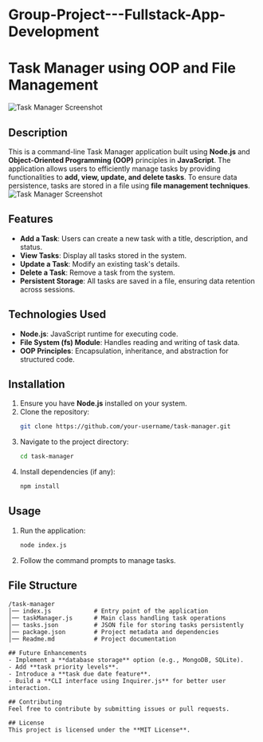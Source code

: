 # Group-Project---Fullstack-App-Development


# Task Manager using OOP and File Management
![Task Manager Screenshot](./Screenshot/crud_op.png.png)
## Description
This is a command-line Task Manager application built using **Node.js** and **Object-Oriented Programming (OOP)** principles in **JavaScript**. The application allows users to efficiently manage tasks by providing functionalities to **add, view, update, and delete tasks**. To ensure data persistence, tasks are stored in a file using **file management techniques**.
![Task Manager Screenshot](./Screenshot/Test.png.png)
## Features
- **Add a Task**: Users can create a new task with a title, description, and status.
- **View Tasks**: Display all tasks stored in the system.
- **Update a Task**: Modify an existing task's details.
- **Delete a Task**: Remove a task from the system.
- **Persistent Storage**: All tasks are saved in a file, ensuring data retention across sessions.

## Technologies Used
- **Node.js**: JavaScript runtime for executing code.
- **File System (fs) Module**: Handles reading and writing of task data.
- **OOP Principles**: Encapsulation, inheritance, and abstraction for structured code.

## Installation
1. Ensure you have **Node.js** installed on your system.
2. Clone the repository:
   ```sh
   git clone https://github.com/your-username/task-manager.git
   ```
3. Navigate to the project directory:
   ```sh
   cd task-manager
   ```
4. Install dependencies (if any):
   ```sh
   npm install
   ```

## Usage
1. Run the application:
   ```sh
   node index.js
   ```
2. Follow the command prompts to manage tasks.

## File Structure
```
/task-manager
│── index.js            # Entry point of the application
│── taskManager.js      # Main class handling task operations
│── tasks.json          # JSON file for storing tasks persistently
│── package.json        # Project metadata and dependencies
│── Readme.md           # Project documentation

## Future Enhancements
- Implement a **database storage** option (e.g., MongoDB, SQLite).
- Add **task priority levels**.
- Introduce a **task due date feature**.
- Build a **CLI interface using Inquirer.js** for better user interaction.

## Contributing
Feel free to contribute by submitting issues or pull requests. 

## License
This project is licensed under the **MIT License**.
